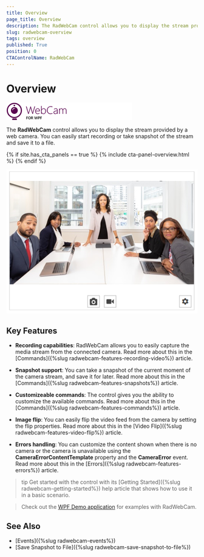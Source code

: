 ```yaml
---
title: Overview
page_title: Overview
description: The RadWebCam control allows you to display the stream provided by a web camera.
slug: radwebcam-overview
tags: overview
published: True
position: 0
CTAControlName: RadWebCam
---
```


# Overview

![](images/radwebcam-overview-0.png)

The __RadWebCam__ control allows you to display the stream provided by a web camera. You can easily start recording or take snapshot of the stream and save it to a file.

{% if site.has_cta_panels == true %}
{% include cta-panel-overview.html %}
{% endif %}

![](images/radwebcam-getting-started-0.png)

## Key Features

* __Recording capabilities__: RadWebCam allows you to easily capture the media stream from the connected camera. Read more about this in the [Commands]({%slug radwebcam-features-recording-video%}) article.

* __Snapshot support__: You can take a snapshot of the current moment of the camera stream, and save it for later. Read more about this in the [Commands]({%slug radwebcam-features-snapshots%}) article.

* __Customizeable commands__: The control gives you the ability to customize the available commands. Read more about this in the [Commands]({%slug radwebcam-features-commands%}) article.

* __Image flip__: You can easily flip the video feed from the camera by setting the flip properties. Read more about this in the [Video Flip]({%slug radwebcam-features-video-flip%}) article.

* __Errors handling__: You can customize the content shown when there is no camera or the camera is unavailable using the __CameraErrorContentTemplate__ property and the __CameraError__ event. Read more about this in the [Errors]({%slug radwebcam-features-errors%}) article.

>tip Get started with the control with its [Getting Started]({%slug radwebcam-getting-started%}) help article that shows how to use it in a basic scenario.

> Check out the [WPF Demo application](https://demos.telerik.com/wpf/) for examples with RadWebCam.

## See Also  
* [Events]({%slug radwebcam-events%})
* [Save Snapshot to File]({%slug radwebcam-save-snapshot-to-file%})